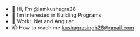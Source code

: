 - 👋 Hi, I’m @iamkushagra28
- 👀 I’m interested in Building Programs
- 🌱 Work: .Net and Angular
- 📫 How to reach me kushagrasingh28@gmail.com

<!---
iamkushagra28/iamkushagra28 is a ✨ special ✨ repository because its `README.md` (this file) appears on your GitHub profile.
You can click the Preview link to take a look at your changes.
--->
